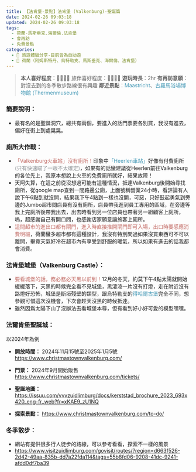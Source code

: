 ```yaml
---
title: 【法肯堡-景點】法肯堡 (Valkenburg)-聖誕篇
date: 2024-02-26 09:03:18
updated: 2024-02-26 09:03:18
tags:
  - 荷蘭-馬斯垂克.海爾倫.法肯堡
  - 會再訪
  - 免費景點   
categories: 
  - 🌴 旅遊體驗分享-目前皆為自助遊
  - 🥥 荷蘭（阿姆斯特丹、烏特勒支、馬斯垂克、海爾倫、法肯堡）
---
```

>**本人喜好程度**：🌝🌝🌝🌛 旅伴喜好程度：🌝🌝🌝🌛
>**遊玩時長**：2hr
>**有再訪意願**：對沒去到的冬季散步路線很有興趣
>**鄰近景點**：<font color=#4599B6>Maastricht</font>、<font color=#4599B6>古羅馬浴場博物館 (Thermenmuseum) </font>
<!-- more -->
### 簡要說明：
+ 最有名的是聖誕洞穴，總共有兩個，要進入的話門票要各別買，我沒有進去，偏好在街上到處晃晃。
### 廁所大作戰：
+ <font color=#c36d67>「Valkenburg火車站」沒有廁所！</font>印象中<font color=#4599B6>「Heerlen車站」</font>好像有付費廁所<font color=#909497>(只有快速瞄了一眼不太確定)</font>，如果有的話蠻建議從Heerlen前往Valkenburg的各位先上，我原本想說上火車的免費廁所就好，結果故障！
+ 天阿失算，在這之前從沒想過可能有這種情況，抵達Valkenburg後開始尋找廁所，從google map查到一間路邊公廁，上面號稱營業24小時，看評論有人說下午6點到就沒開，結果我下午4點到一樣也沒開，可惡，只好鼓起勇氣到旁邊的Jumbo超市問店員有沒有廁所，店員帶我進到員工專用的區域，在旁邊等我上完廁所後帶我出去，出去時看到另一位店員也帶著另一組顧客上廁所，嗚，超感謝自己有開口問，也感謝店家願意讓旅客上廁所。
+ <font color=#c36d67>這間超市的進出口都有閘門，進入時直接推開閘門即可入場，出口時要感應消費明細</font>，荷蘭蠻多超市都有這種設計，我沒有特別問過如果沒買東西可不可以離開，畢竟天氣好冷在超市內有享受到舒服的暖氣，所以如果有進去的話我都會消費。
### 法肯堡城堡（Valkenburg Castle）：
+ <font color=#c36d67>要看城堡的話，務必務必天黑以前到！</font>12月的冬天，約莫下午4點太陽就開始緩緩落下，天黑的時候完全看不見城堡，黑淒漆一片沒有打燈，走在附近沒有路燈好恐怖，城堡是斷垣殘壁的類型，跟烏特勒支的<font color=#4599B6>得哈爾古堡</font>完全不同，想參觀可惜這次沒機會，下次會趁天沒黑的時候抵達。
+ 雖然因爲太陽下山了沒辦法去看城堡本尊，但有看到好小好可愛的模型嘿嘿。
### 法爾肯堡聖誕城：
以2024年為例
+ **開放時間：**
2024年11月15號至2025年1月5號
https://www.christmastownvalkenburg.com/

+ **門票：**
2024年9月開始販售
https://www.christmastownvalkenburg.com/tickets/

+ **聖誕地圖：**
https://issuu.com/vvvzuidlimburg/docs/kerststad_brochure_2023_693x420_eng-fr_web?fr=xKAE9_zU1NQ 

+ **探索景點：**
https://www.christmastownvalkenburg.com/to-do/

### 冬季散步：
+ 網站有提供很多行人徒步的路線，可以參考看看，探索不一樣的風景
+ https://www.visitzuidlimburg.com/govisit/routes/?region=d663f526-2d42-49aa-835b-dd7a22fda114&tags=55b8fd06-9208-41dc-9241-afdd0df7ba39
